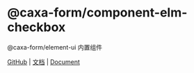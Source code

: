 # @caxa-form/component-elm-checkbox

@caxa-form/element-ui 内置组件

[GitHub](https://github.com/wangjing0630/caxa-form) | [文档](http://form-create.com/v2/) | [Document](http://form-create.com/en/v2/)

